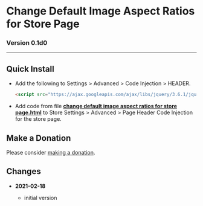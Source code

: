 # Change Default Image Aspect Ratios for Store Page

### Version 0.1d0

---

## Quick Install

* Add the following to Settings > Advanced > Code Injection > HEADER.

  ```html
  <script src="https://ajax.googleapis.com/ajax/libs/jquery/3.6.1/jquery.min.js"></script>
  ```
  
* Add code from file **[change default image aspect ratios for store
  page.html][1]** to Store Settings > Advanced > Page Header Code Injection for
  the store page.

## Make a Donation

Please consider [making a donation][2].

## Changes

<!-- * **2021-07-01**

  * added code to change read more link
  * use twcsl
  * bumped version to 0.1d2
  -->
* **2021-02-18**

  * initial version

[1]: change%20default%20image%20aspect%20ratios%20for%20store%20page.html#L1
[2]: https://github.com/tomsWebConsulting/twcsl#make-a-donation
